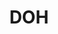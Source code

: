 ---
name: Brian Moyer
department: Department of Health and Human Services
sub-department: National Center for Health Statistics^*
title: DOH
---